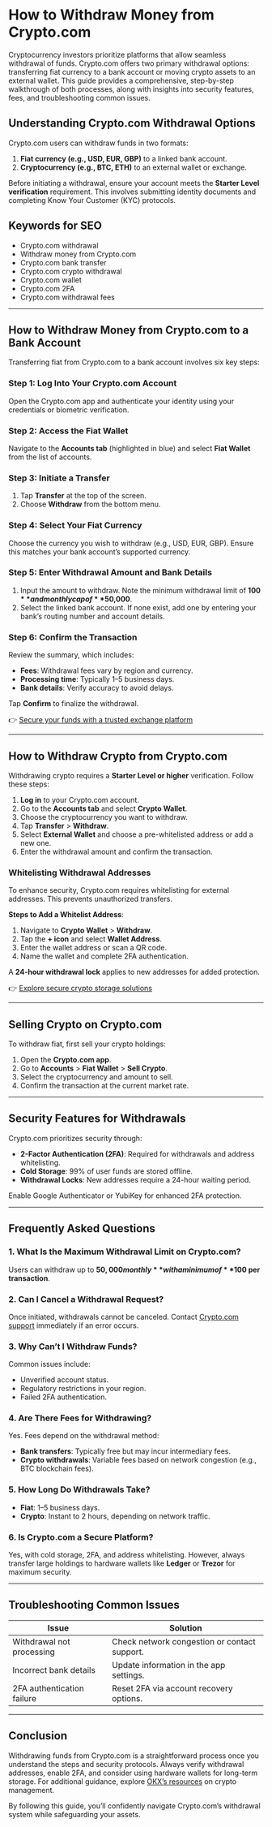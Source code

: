 # How to Withdraw Money from Crypto.com  

Cryptocurrency investors prioritize platforms that allow seamless withdrawal of funds. Crypto.com offers two primary withdrawal options: transferring fiat currency to a bank account or moving crypto assets to an external wallet. This guide provides a comprehensive, step-by-step walkthrough of both processes, along with insights into security features, fees, and troubleshooting common issues.  

## Understanding Crypto.com Withdrawal Options  

Crypto.com users can withdraw funds in two formats:  
1. **Fiat currency (e.g., USD, EUR, GBP)** to a linked bank account.  
2. **Cryptocurrency (e.g., BTC, ETH)** to an external wallet or exchange.  

Before initiating a withdrawal, ensure your account meets the **Starter Level verification** requirement. This involves submitting identity documents and completing Know Your Customer (KYC) protocols.  

## Keywords for SEO  
- Crypto.com withdrawal  
- Withdraw money from Crypto.com  
- Crypto.com bank transfer  
- Crypto.com crypto withdrawal  
- Crypto.com wallet  
- Crypto.com 2FA  
- Crypto.com withdrawal fees  

---

## How to Withdraw Money from Crypto.com to a Bank Account  

Transferring fiat from Crypto.com to a bank account involves six key steps:  

### Step 1: Log Into Your Crypto.com Account  
Open the Crypto.com app and authenticate your identity using your credentials or biometric verification.  

### Step 2: Access the Fiat Wallet  
Navigate to the **Accounts tab** (highlighted in blue) and select **Fiat Wallet** from the list of accounts.  

### Step 3: Initiate a Transfer  
1. Tap **Transfer** at the top of the screen.  
2. Choose **Withdraw** from the bottom menu.  

### Step 4: Select Your Fiat Currency  
Choose the currency you wish to withdraw (e.g., USD, EUR, GBP). Ensure this matches your bank account’s supported currency.  

### Step 5: Enter Withdrawal Amount and Bank Details  
1. Input the amount to withdraw. Note the minimum withdrawal limit of **$100** and monthly cap of **$50,000**.  
2. Select the linked bank account. If none exist, add one by entering your bank’s routing number and account details.  

### Step 6: Confirm the Transaction  
Review the summary, which includes:  
- **Fees**: Withdrawal fees vary by region and currency.  
- **Processing time**: Typically 1–5 business days.  
- **Bank details**: Verify accuracy to avoid delays.  

Tap **Confirm** to finalize the withdrawal.  

👉 [Secure your funds with a trusted exchange platform](https://bit.ly/okx-bonus)  

---

## How to Withdraw Crypto from Crypto.com  

Withdrawing crypto requires a **Starter Level or higher** verification. Follow these steps:  

1. **Log in** to your Crypto.com account.  
2. Go to the **Accounts tab** and select **Crypto Wallet**.  
3. Choose the cryptocurrency you want to withdraw.  
4. Tap **Transfer** > **Withdraw**.  
5. Select **External Wallet** and choose a pre-whitelisted address or add a new one.  
6. Enter the withdrawal amount and confirm the transaction.  

### Whitelisting Withdrawal Addresses  
To enhance security, Crypto.com requires whitelisting for external addresses. This prevents unauthorized transfers.  

**Steps to Add a Whitelist Address**:  
1. Navigate to **Crypto Wallet** > **Withdraw**.  
2. Tap the **+ icon** and select **Wallet Address**.  
3. Enter the wallet address or scan a QR code.  
4. Name the wallet and complete 2FA authentication.  

A **24-hour withdrawal lock** applies to new addresses for added protection.  

👉 [Explore secure crypto storage solutions](https://bit.ly/okx-bonus)  

---

## Selling Crypto on Crypto.com  

To withdraw fiat, first sell your crypto holdings:  
1. Open the **Crypto.com app**.  
2. Go to **Accounts** > **Fiat Wallet** > **Sell Crypto**.  
3. Select the cryptocurrency and amount to sell.  
4. Confirm the transaction at the current market rate.  

---

## Security Features for Withdrawals  

Crypto.com prioritizes security through:  
- **2-Factor Authentication (2FA)**: Required for withdrawals and address whitelisting.  
- **Cold Storage**: 99% of user funds are stored offline.  
- **Withdrawal Locks**: New addresses require a 24-hour waiting period.  

Enable Google Authenticator or YubiKey for enhanced 2FA protection.  

---

## Frequently Asked Questions  

### 1. What Is the Maximum Withdrawal Limit on Crypto.com?  
Users can withdraw up to **$50,000 monthly** with a minimum of **$100 per transaction**.  

### 2. Can I Cancel a Withdrawal Request?  
Once initiated, withdrawals cannot be canceled. Contact [Crypto.com support](https://help.crypto.com/) immediately if an error occurs.  

### 3. Why Can’t I Withdraw Funds?  
Common issues include:  
- Unverified account status.  
- Regulatory restrictions in your region.  
- Failed 2FA authentication.  

### 4. Are There Fees for Withdrawing?  
Yes. Fees depend on the withdrawal method:  
- **Bank transfers**: Typically free but may incur intermediary fees.  
- **Crypto withdrawals**: Variable fees based on network congestion (e.g., BTC blockchain fees).  

### 5. How Long Do Withdrawals Take?  
- **Fiat**: 1–5 business days.  
- **Crypto**: Instant to 2 hours, depending on network traffic.  

### 6. Is Crypto.com a Secure Platform?  
Yes, with cold storage, 2FA, and address whitelisting. However, always transfer large holdings to hardware wallets like **Ledger** or **Trezor** for maximum security.  

---

## Troubleshooting Common Issues  

| **Issue**               | **Solution**                          |  
|-------------------------|----------------------------------------|  
| Withdrawal not processing | Check network congestion or contact support. |  
| Incorrect bank details    | Update information in the app settings. |  
| 2FA authentication failure| Reset 2FA via account recovery options. |  

---

## Conclusion  

Withdrawing funds from Crypto.com is a straightforward process once you understand the steps and security protocols. Always verify withdrawal addresses, enable 2FA, and consider using hardware wallets for long-term storage. For additional guidance, explore [OKX’s resources](https://bit.ly/okx-bonus) on crypto management.  

By following this guide, you’ll confidently navigate Crypto.com’s withdrawal system while safeguarding your assets.